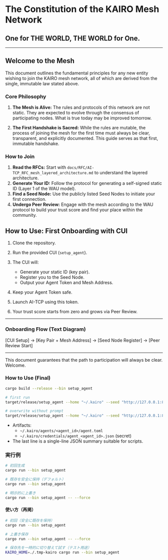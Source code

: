 # The Constitution of the KAIRO Mesh Network

## One for THE WORLD, THE WORLD for One.

---

## Welcome to the Mesh

This document outlines the fundamental principles for any new entity wishing to join the KAIRO mesh network, all of which are derived from the single, immutable law stated above.

### Core Philosophy

1.  **The Mesh is Alive:** The rules and protocols of this network are not static. They are expected to evolve through the consensus of participating nodes. What is true today may be improved tomorrow.

2.  **The First Handshake is Sacred:** While the rules are mutable, the process of joining the mesh for the first time must always be clear, transparent, and explicitly documented. This guide serves as that first, immutable handshake.

### How to Join

1.  **Read the RFCs:** Start with `docs/RFC/AI-TCP_RFC_mesh_layered_architecture.md` to understand the layered architecture.
2.  **Generate Your ID:** Follow the protocol for generating a self-signed static ID (Layer 1 of the WAU model).
3.  **Find a Seed Node:** Use the publicly listed Seed Nodes to initiate your first connection.
4.  **Undergo Peer Review:** Engage with the mesh according to the WAU protocol to build your trust score and find your place within the community.

## How to Use: First Onboarding with CUI

1. Clone the repository.
2. Run the provided CUI (`setup_agent`).
3. The CUI will:
   - Generate your static ID (key pair).
   - Register you to the Seed Node.
   - Output your Agent Token and Mesh Address.

4. Keep your Agent Token safe.
5. Launch AI-TCP using this token.
6. Your trust score starts from zero and grows via Peer Review.

---

### Onboarding Flow (Text Diagram)

[CUI Setup] → [Key Pair + Mesh Address] → [Seed Node Register] → [Peer Review Start]

---


This document guarantees that the path to participation will always be clear. Welcome.

### How to Use (Final)

```bash
cargo build --release --bin setup_agent

# first run
target/release/setup_agent --home "~/.kairo" --seed "http://127.0.0.1:8080" --label "my-first-agent"

# overwrite without prompt
target/release/setup_agent --home "~/.kairo" --seed "http://127.0.0.1:8080" --label "try2" --yes
```

- Artifacts:
  - `~/.kairo/agents/<agent_id>/agent.toml`
  - `~/.kairo/credentials/agent_<agent_id>.json` (secret)
- The last line is a single-line JSON summary suitable for scripts.

### 実行例
```bash
# 初回生成
cargo run --bin setup_agent

# 既存を安全に保持（デフォルト）
cargo run --bin setup_agent

# 明示的に上書き
cargo run --bin setup_agent -- --force
```

#### 使い方（再掲）
```bash
# 初回（安全に既存を保持）
cargo run --bin setup_agent

# 上書き保存
cargo run --bin setup_agent -- --force

# 保存先を一時的に切り替えて試す（テスト用途）
KAIRO_HOME=./.tmp-kairo cargo run --bin setup_agent
```
